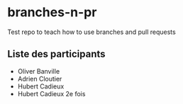 # branches-n-pr
Test repo to teach how to use branches and pull requests

## Liste des participants
* Oliver Banville
* Adrien Cloutier
* Hubert Cadieux
* Hubert Cadieux 2e fois
